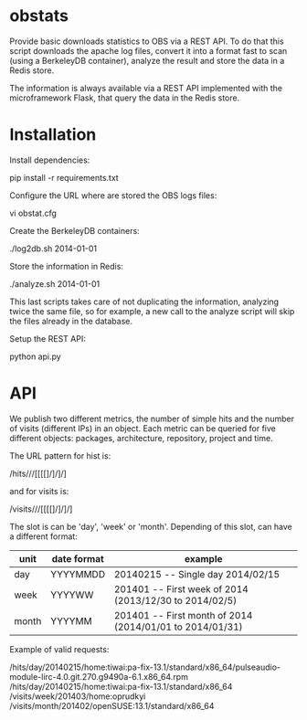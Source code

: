 obstats
=======

Provide basic downloads statistics to OBS via a REST API.  To do that
this script downloads the apache log files, convert it into a format
fast to scan (using a BerkeleyDB container), analyze the result and
store the data in a Redis store.

The information is always available via a REST API implemented with
the microframework Flask, that query the data in the Redis store.


Installation
============

Install dependencies:

  pip install -r requirements.txt

Configure the URL where are stored the OBS logs files:

  vi obstat.cfg

Create the BerkeleyDB containers:

  ./log2db.sh 2014-01-01

Store the information in Redis:

  ./analyze.sh 2014-01-01

This last scripts takes care of not duplicating the information,
analyzing twice the same file, so for example, a new call to the
analyze script will skip the files already in the database.

Setup the REST API:

  python api.py


API
===

We publish two different metrics, the number of simple hits and the
number of visits (different IPs) in an object.  Each metric can be
queried for five different objects: packages, architecture,
repository, project and time.

The URL pattern for hist is:

   /hits/<unit>/<date>/[[[[<project>]/<repository>]/<arch>]/<package>]

and for visits is:

   /visits/<unit>/<date>/[[[[<project>]/<repository>]/<arch>]/<package>]

The <unit> slot is can be 'day', 'week' or 'month'.  Depending of this
slot, <date> can have a different format:

| unit  | date format | example                                                  |
|-------|-------------|----------------------------------------------------------|
| day   | YYYYMMDD    | 20140215 -- Single day 2014/02/15                        |
| week  | YYYYWW      | 201401 -- First week of 2014 (2013/12/30 to 2014/02/5)   |
| month | YYYYMM      | 201401 -- First month of 2014 (2014/01/01 to 2014/01/31) |

Example of valid requests:

  /hits/day/20140215/home:tiwai:pa-fix-13.1/standard/x86_64/pulseaudio-module-lirc-4.0.git.270.g9490a-6.1.x86_64.rpm
  /hits/day/20140215/home:tiwai:pa-fix-13.1/standard/x86_64
  /visits/week/201403/home:oprudkyi
  /visits/month/201402/openSUSE:13.1/standard/x86_64
